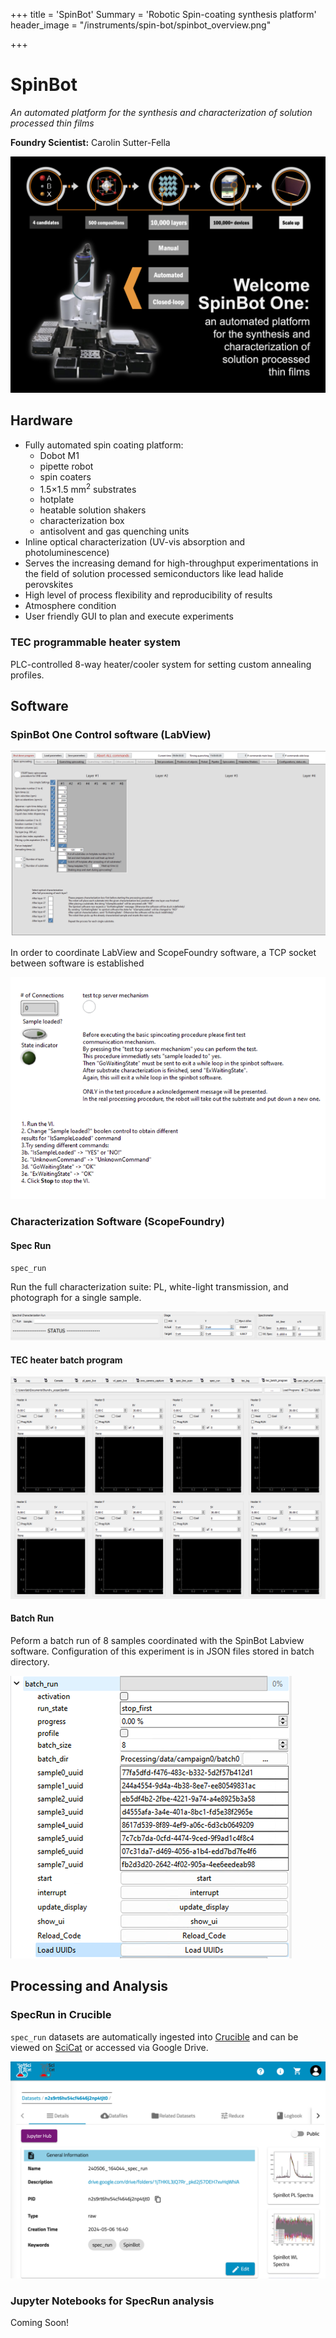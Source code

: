 +++
title = 'SpinBot'
Summary = 'Robotic Spin-coating synthesis platform'
header_image = "/instruments/spin-bot/spinbot_overview.png"

+++

# SpinBot

*An automated platform for the synthesis and characterization of solution processed thin films*

**Foundry Scientist:** Carolin Sutter-Fella

![alt text](spinbot_overview.png)

## Hardware

* Fully automated spin coating platform:
    * Dobot M1
    * pipette robot
    * spin coaters
    * 1.5×1.5 mm<sup>2</sup> substrates
    * hotplate
    * heatable solution shakers
    * characterization box
    * antisolvent and gas quenching units
* Inline optical characterization (UV-vis absorption and photoluminescence)
* Serves the increasing demand for high-throughput experimentations in the field of solution processed semiconductors like lead halide perovskites
* High level of process flexibility and reproducibility of results
* Atmosphere condition
* User friendly GUI to plan and execute experiments

### TEC programmable heater system

PLC-controlled 8-way heater/cooler system for setting custom annealing profiles.


## Software

### SpinBot One Control software (LabView)

![SpinBot LabView Screenshot](spinbot_labview.png)

In order to coordinate LabView and ScopeFoundry software, a TCP socket between software is established

![LabView TCP Screenshot](spinbot_labview_python_tcp.png)

### Characterization Software (ScopeFoundry)

#### Spec Run

`spec_run`

Run the full characterization suite: PL, white-light transmission, and photograph for a single sample.

![Spec_run screenshot](spec_run.png)

#### TEC heater batch program 

![alt text](tec_program.png)

#### Batch Run

Peform a batch run of 8 samples coordinated with the SpinBot Labview software. Configuration of this experiment is in JSON files stored in batch directory. 

![alt text](batch_run_screenshot.png)


## Processing and Analysis

### SpecRun in Crucible 
`spec_run` datasets are automatically ingested into [Crucible](https://crucible.lbl.gov) and can be viewed on [SciCat](https://mf-scicat.lbl.gov) or accessed via Google Drive.

![alt text](image-3.png)

### Jupyter Notebooks for SpecRun analysis

Coming Soon!
